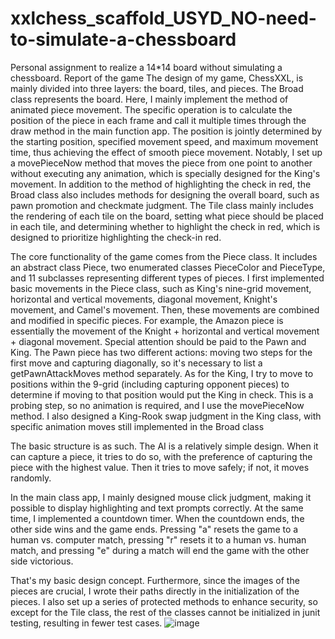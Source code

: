 # xxlchess_scaffold_USYD_NO-need-to-simulate-a-chessboard
Personal assignment to realize a 14*14 board without simulating a chessboard.
Report of the game
The design of my game, ChessXXL, is mainly divided into three layers: the board, tiles, and pieces. The Broad class represents the board. Here, I mainly implement the method of animated piece movement. The specific operation is to calculate the position of the piece in each frame and call it multiple times through the draw method in the main function app. The position is jointly determined by the starting position, specified movement speed, and maximum movement time, thus achieving the effect of smooth piece movement. Notably, I set up a movePieceNow method that moves the piece from one point to another without executing any animation, which is specially designed for the King's movement. In addition to the method of highlighting the check in red, the Broad class also includes methods for designing the overall board, such as pawn promotion and checkmate judgment. The Tile class mainly includes the rendering of each tile on the board, setting what piece should be placed in each tile, and determining whether to highlight the check in red, which is designed to prioritize highlighting the check-in red.

The core functionality of the game comes from the Piece class. It includes an abstract class Piece, two enumerated classes PieceColor and PieceType, and 11 subclasses representing different types of pieces. I first implemented basic movements in the Piece class, such as King's nine-grid movement, horizontal and vertical movements, diagonal movement, Knight's movement, and Camel's movement. Then, these movements are combined and modified in specific pieces. For example, the Amazon piece is essentially the movement of the Knight + horizontal and vertical movement + diagonal movement. Special attention should be paid to the Pawn and King. The Pawn piece has two different actions: moving two steps for the first move and capturing diagonally, so it's necessary to list a getPawnAttackMoves method separately. As for the King, I try to move to positions within the 9-grid (including capturing opponent pieces) to determine if moving to that position would put the King in check. This is a probing step, so no animation is required, and I use the movePieceNow method. I also designed a King-Rook swap judgment in the King class, with specific animation moves still implemented in the Broad class

The basic structure is as such. The AI is a relatively simple design. When it can capture a piece, it tries to do so, with the preference of capturing the piece with the highest value. Then it tries to move safely; if not, it moves randomly.

In the main class app, I mainly designed mouse click judgment, making it possible to display highlighting and text prompts correctly. At the same time, I implemented a countdown timer. When the countdown ends, the other side wins and the game ends. Pressing "a" resets the game to a human vs. computer match, pressing "r" resets it to a human vs. human match, and pressing "e" during a match will end the game with the other side victorious.

That's my basic design concept. Furthermore, since the images of the pieces are crucial, I wrote their paths directly in the initialization of the pieces. I also set up a series of protected methods to enhance security, so except for the Tile class, the rest of the classes cannot be initialized in junit testing, resulting in fewer test cases.
![image](https://github.com/oliver0221/xxlchess_scaffold_USYD_NO-need-to-simulate-a-chessboard/assets/54299330/8530efb8-f70f-4c90-b353-f57fc357c4fa)
